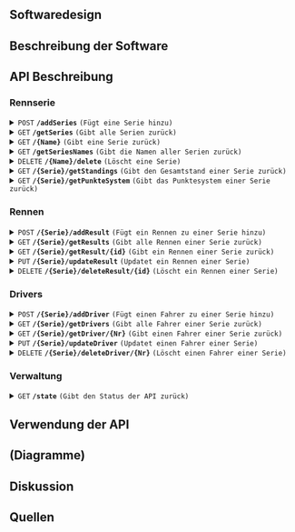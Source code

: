 ## Softwaredesign


## Beschreibung der Software


## API Beschreibung

### Rennserie
<details>
 <summary><code>POST</code> <code><b>/addSeries</b></code> <code>(Fügt eine Serie hinzu)</code></summary>

 ##### Parameters

> | data type      | type         | format                  | description                                                   |
> |----------------|--------------|-------------------------|---------------------------------------------------------------|
> | Serie          | Requestbody  | object (JSON or YAML)   | N/A  |


##### Responses

> |content-type             | response example / description                                                                |
> |-------------------------|-----------------------------------------------------------------------------------------------|
> |`json string`       | `{"success":"true","message":"Success Message"}`                                              |


</details>
<details>
 <summary><code>GET</code> <code><b>/getSeries</b></code> <code>(Gibt alle Serien zurück)</code></summary>

 ##### Parameters

> | data type      | type         | format                  | description                                                   |
> |----------------|--------------|-------------------------|---------------------------------------------------------------|
> | None          | -  | -   | N/A  |


##### Responses

> |content-type             | response example / description                                                                |
> |-------------------------|-----------------------------------------------------------------------------------------------|
> |`json string`       | `JSON Liste an Serien`                                              |


</details>
<details>
 <summary><code>GET</code> <code><b>/{Name}</b></code> <code>(Gibt eine Serie zurück)</code></summary>

##### Parameters

> | data type      | type         | format                  | description                                                   |
> |----------------|--------------|-------------------------|---------------------------------------------------------------|
> | String          | Path  | String   | {Name} der gewünschten Serie  |


##### Responses

> |content-type             | response example / description                                                                |
> |-------------------------|-----------------------------------------------------------------------------------------------|
> |`json string`       | `JSON Objekt der Serie`                                              |


</details>
<details>
 <summary><code>GET</code> <code><b>/getSeriesNames</b></code> <code>(Gibt die Namen aller Serien zurück)</code></summary>

##### Parameters

> | data type      | type         | format                  | description                                                   |
> |----------------|--------------|-------------------------|---------------------------------------------------------------|
> | None          | -  | -   | N/A  |


##### Responses

> |content-type             | response example / description                                                                |
> |-------------------------|-----------------------------------------------------------------------------------------------|
> |`json string`       | `JSON String-Liste an Seriennamen`                                              |


</details>
<details>
 <summary><code>DELETE</code> <code><b>/{Name}/delete</b></code> <code>(Löscht eine Serie)</code></summary>

##### Parameters

> | data type      | type         | format                  | description                                                   |
> |----------------|--------------|-------------------------|---------------------------------------------------------------|
> | String          | Path  | String   | {Name} der gewünschten Serie  |


##### Responses

> |content-type             | response example / description                                                                |
> |-------------------------|-----------------------------------------------------------------------------------------------|
> |`json string`       | `{"success":"true","message":"Success Message"}`                                              |


</details>
<details>
 <summary><code>GET</code> <code><b>/{Serie}/getStandings</b></code> <code>(Gibt den Gesamtstand einer Serie zurück)</code></summary>

##### Parameters

> | data type      | type         | format                  | description                                                   |
> |----------------|--------------|-------------------------|---------------------------------------------------------------|
> | String          | Path  | String   | Name der gewünschten {Serie}  |


##### Responses

> |content-type             | response example / description                                                                |
> |-------------------------|-----------------------------------------------------------------------------------------------|
> |`json string`       | `JSON Integer-Hashmap des aktuellen Gesamtstands`                                              |

  
</details>
<details>
 <summary><code>GET</code> <code><b>/{Serie}/getPunkteSystem</b></code> <code>(Gibt das Punktesystem einer Serie zurück)</code></summary>

##### Parameters

> | data type      | type         | format                  | description                                                   |
> |----------------|--------------|-------------------------|---------------------------------------------------------------|
> | String          | Path  | String   | Name der gewünschten {Serie}  |


##### Responses

> |content-type             | response example / description                                                                |
> |-------------------------|-----------------------------------------------------------------------------------------------|
> |`json string`       | `JSON Integer-List des Punktesystems`                                              |

  
</details>

### Rennen
<details>
 <summary><code>POST</code> <code><b>/{Serie}/addResult</b></code> <code>(Fügt ein Rennen zu einer Serie hinzu)</code></summary>

##### Parameters

> | data type      | type         | format                  | description                                                   |
> |----------------|--------------|-------------------------|---------------------------------------------------------------|
> | String          | Path  | String   | Name der gewünschten {Serie}  |
> | Rennen | Requestbody | object (JSON or YAML) | N/A |   


##### Responses

> |content-type             | response example / description                                                                |
> |-------------------------|-----------------------------------------------------------------------------------------------|
> |`json string`       | `{"success":"true","message":"Success Message"}`                                              |


</details>
<details>

 <summary><code>GET</code> <code><b>/{Serie}/getResults</b></code> <code>(Gibt alle Rennen einer Serie zurück)</code></summary>

##### Parameters

> | data type      | type         | format                  | description                                                   |
> |----------------|--------------|-------------------------|---------------------------------------------------------------|
> | String          | Path  | String   | Name der gewünschten {Serie}  |


##### Responses

> |content-type             | response example / description                                                                |
> |-------------------------|-----------------------------------------------------------------------------------------------|
> |`json string`       | `JSON Liste an Rennen`                                              |

  
</details>
<details>
 <summary><code>GET</code> <code><b>/{Serie}/getResult/{id}</b></code> <code>(Gibt ein Rennen einer Serie zurück)</code></summary>

##### Parameters

> | data type      | type         | format                  | description                                                   |
> |----------------|--------------|-------------------------|---------------------------------------------------------------|
> | String          | Path  | String   | Name der gewünschten {Serie}  |
> | String          | Path  | String   | {id} des gewünschten Rennens  |


##### Responses

> |content-type             | response example / description                                                                |
> |-------------------------|-----------------------------------------------------------------------------------------------|
> |`json string`       | `JSON Objekt des gewünschten Rennens`                                              |

  
</details>
<details>
 <summary><code>PUT</code> <code><b>/{Serie}/updateResult</b></code> <code>(Updatet ein Rennen einer Serie)</code></summary>

##### Parameters

> | data type      | type         | format                  | description                                                   |
> |----------------|--------------|-------------------------|---------------------------------------------------------------|
> | String          | Path  | String   | Name der gewünschten {Serie}  |
> | Rennen | Requestbody | object (JSON or YAML) | N/A |   


##### Responses

> |content-type             | response example / description                                                                |
> |-------------------------|-----------------------------------------------------------------------------------------------|
> |`json string`       | `{"success":"true","message":"Success Message"}`                                              |

  
</details>
<details>
 <summary><code>DELETE</code> <code><b>/{Serie}/deleteResult/{id}</b></code> <code>(Löscht ein Rennen einer Serie)</code></summary>

##### Parameters

> | data type      | type         | format                  | description                                                   |
> |----------------|--------------|-------------------------|---------------------------------------------------------------|
> | String          | Path  | String   | Name der gewünschten {Serie}  |
> | String          | Path  | String   | {id} des gewünschten Rennens  |

  
##### Responses

> |content-type             | response example / description                                                                |
> |-------------------------|-----------------------------------------------------------------------------------------------|
> |`json string`       | `{"success":"true","message":"Success Message"}`                                              |


</details>

### Drivers
<details>
 <summary><code>POST</code> <code><b>/{Serie}/addDriver</b></code> <code>(Fügt einen Fahrer zu einer Serie hinzu)</code></summary>

##### Parameters

> | data type      | type         | format                  | description                                                   |
> |----------------|--------------|-------------------------|---------------------------------------------------------------|
> | String          | Path  | String   | Name der gewünschten {Serie}  |
> | Driver | Requestbody | object (JSON or YAML) | N/A |   


##### Responses

> |content-type             | response example / description                                                                |
> |-------------------------|-----------------------------------------------------------------------------------------------|
> |`json string`       | `{"success":"true","message":"Success Message"}`                                              |

  
</details>
<details>
 <summary><code>GET</code> <code><b>/{Serie}/getDrivers</b></code> <code>(Gibt alle Fahrer einer Serie zurück)</code></summary>

##### Parameters

> | data type      | type         | format                  | description                                                   |
> |----------------|--------------|-------------------------|---------------------------------------------------------------|
> | String          | Path  | String   | Name der gewünschten {Serie}  |


##### Responses

> |content-type             | response example / description                                                                |
> |-------------------------|-----------------------------------------------------------------------------------------------|
> |`json string`       | `JSON Liste an Fahrern`                                              |

  
  
</details>
<details>
 <summary><code>GET</code> <code><b>/{Serie}/getDriver/{Nr}</b></code> <code>(Gibt einen Fahrer einer Serie zurück)</code></summary>

##### Parameters

> | data type      | type         | format                  | description                                                   |
> |----------------|--------------|-------------------------|---------------------------------------------------------------|
> | String          | Path  | String   | Name der gewünschten {Serie}  |
> | String          | Path  | String   | {id} des gewünschten Fahrers  |


##### Responses

> |content-type             | response example / description                                                                |
> |-------------------------|-----------------------------------------------------------------------------------------------|
> |`json string`       | `JSON Objekt des gewünschten Fahrers`                                              |

  
</details>
<details>
 <summary><code>PUT</code> <code><b>/{Serie}/updateDriver</b></code> <code>(Updatet einen Fahrer einer Serie)</code></summary>

##### Parameters

> | data type      | type         | format                  | description                                                   |
> |----------------|--------------|-------------------------|---------------------------------------------------------------|
> | String          | Path  | String   | Name der gewünschten {Serie}  |
> | Driver | Requestbody | object (JSON or YAML) | N/A |   


##### Responses

> |content-type             | response example / description                                                                |
> |-------------------------|-----------------------------------------------------------------------------------------------|
> |`json string`       | `{"success":"true","message":"Success Message"}`                                              |

  
</details>
<details>
 <summary><code>DELETE</code> <code><b>/{Serie}/deleteDriver/{Nr}</b></code> <code>(Löscht einen Fahrer einer Serie)</code></summary>

##### Parameters

> | data type      | type         | format                  | description                                                   |
> |----------------|--------------|-------------------------|---------------------------------------------------------------|
> | String          | Path  | String   | Name der gewünschten {Serie}  |
> | String          | Path  | String   | {id} des gewünschten Fahrers  |

  
##### Responses

> |content-type             | response example / description                                                                |
> |-------------------------|-----------------------------------------------------------------------------------------------|
> |`json string`       | `{"success":"true","message":"Success Message"}`                                              |


</details>

### Verwaltung 
<details>
 <summary><code>GET</code> <code><b>/state</b></code> <code>(Gibt den Status der API zurück)</code></summary>

##### Parameters

> | data type      | type         | format                  | description                                                   |
> |----------------|--------------|-------------------------|---------------------------------------------------------------|
> | None          | -  | -   | N/A  |


##### Responses

> |content-type             | response example / description                                                                |
> |-------------------------|-----------------------------------------------------------------------------------------------|
> |`json string`       | `{"success":"true","message":"Das Service ist verfügbar!"}`  |

  
</details>


## Verwendung der API


## (Diagramme)


## Diskussion


## Quellen

